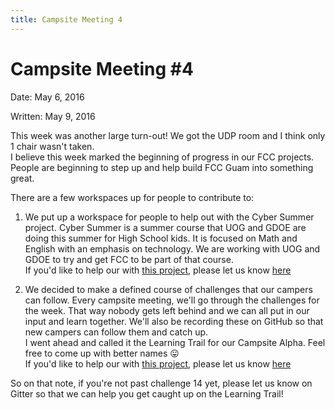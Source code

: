 ```yaml
---
title: Campsite Meeting 4
---
```


# Campsite Meeting #4  
Date: May 6, 2016

Written: May 9, 2016


This week was another large turn-out! We got the UDP room and I think only 1 chair wasn't taken.  
I believe this week marked the beginning of progress in our FCC projects. People are beginning to step up and help build FCC Guam into something great.

There are a few workspaces up for people to contribute to:

1. We put up a workspace for people to help out with the Cyber Summer project. Cyber Summer is a summer course that UOG and GDOE are doing this summer for High School kids. It is focused on Math and English with an emphasis on technology. We are working with UOG and GDOE to try and get FCC to be part of that course.  
If you'd like to help our with [this project](https://github.com/Chovin/FreeCodeCampGuamHelp/tree/master/CyberSummer), please let us know [here](https://github.com/Chovin/FreeCodeCampGuamHelp/blob/master/CyberSummer/Project%20Team.md)

2. We decided to make a defined course of challenges that our campers can follow. Every campsite meeting, we'll go through the challenges for the week. That way nobody gets left behind and we can all put in our input and learn together. We'll also be recording these on GitHub so that new campers can follow them and catch up.  
I went ahead and called it the Learning Trail for our Campsite Alpha. Feel free to come up with better names :stuck_out_tongue:   
If you'd like to help our with [this project](https://github.com/Chovin/FreeCodeCampGuamHelp/tree/master/CampsiteAlpha), please let us know [here](https://github.com/Chovin/FreeCodeCampGuamHelp/blob/master/CampsiteAlpha/Project%20Team.md)

So on that note, if you're not past challenge 14 yet, please let us know on Gitter so that we can help you get caught up on the Learning Trail!